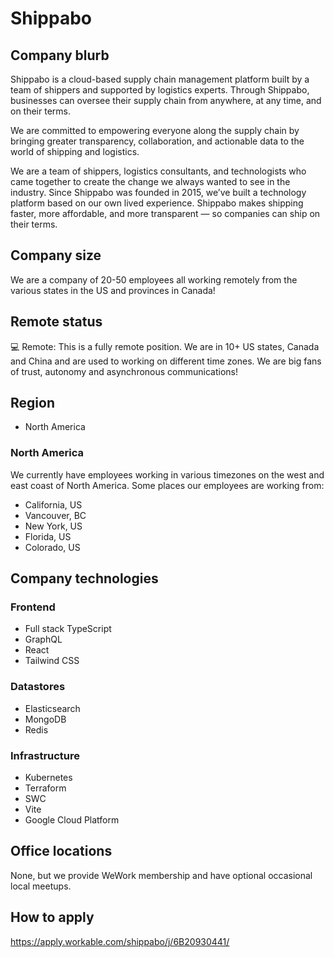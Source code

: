 # Shippabo

## Company blurb

Shippabo is a cloud-based supply chain management platform built by a team of shippers and supported by logistics experts. Through Shippabo, businesses can oversee their supply chain from anywhere, at any time, and on their terms.

We are committed to empowering everyone along the supply chain by bringing greater transparency, collaboration, and actionable data to the world of shipping and logistics.

We are a team of shippers, logistics consultants, and technologists who came together to create the change we always wanted to see in the industry. Since Shippabo was founded in 2015, we’ve built a technology platform based on our own lived experience. Shippabo makes shipping faster, more affordable, and more transparent — so companies can ship on their terms.

## Company size

We are a company of 20-50 employees all working remotely from the various states in the US and provinces in Canada!

## Remote status

💻 Remote: This is a fully remote position. We are in 10+ US states, Canada and China and are used to working on different time zones. We are big fans of trust, autonomy and asynchronous communications!

## Region

- North America

### North America

We currently have employees working in various timezones on the west and east coast of North America. Some places our employees are working from:

- California, US
- Vancouver, BC
- New York, US
- Florida, US
- Colorado, US

## Company technologies

### Frontend

- Full stack TypeScript
- GraphQL
- React
- Tailwind CSS

### Datastores

- Elasticsearch
- MongoDB
- Redis

### Infrastructure

- Kubernetes
- Terraform
- SWC
- Vite
- Google Cloud Platform

## Office locations

None, but we provide WeWork membership and have optional occasional local meetups.

## How to apply

https://apply.workable.com/shippabo/j/6B20930441/
